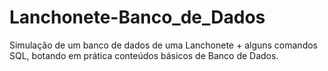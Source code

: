 # Lanchonete-Banco_de_Dados
Simulação de um banco de dados de uma Lanchonete + alguns comandos SQL, botando em prática conteúdos básicos de Banco de Dados.
